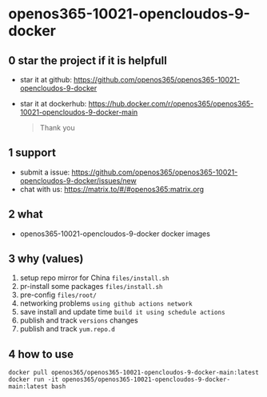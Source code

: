 # openos365-10021-opencloudos-9-docker

## 0 star the project if it is helpfull

* star it at github: https://github.com/openos365/openos365-10021-opencloudos-9-docker
* star it at dockerhub: https://hub.docker.com/r/openos365/openos365-10021-opencloudos-9-docker-main

  > Thank you

## 1 support

* submit a issue: https://github.com/openos365/openos365-10021-opencloudos-9-docker/issues/new
* chat with us: https://matrix.to/#/#openos365:matrix.org

## 2 what

* openos365-10021-opencloudos-9-docker docker images
  
## 3 why (values)

1. setup repo mirror for China `files/install.sh`
1. pr-install some packages `files/install.sh`
1. pre-config `files/root/`
1. networking problems `using github actions network`
1. save install and update time `build it using schedule actions`
1. publish and track `versions` changes
1. publish and track `yum.repo.d`

## 4 how to use

```
docker pull openos365/openos365-10021-opencloudos-9-docker-main:latest
docker run -it openos365/openos365-10021-opencloudos-9-docker-main:latest bash
```
